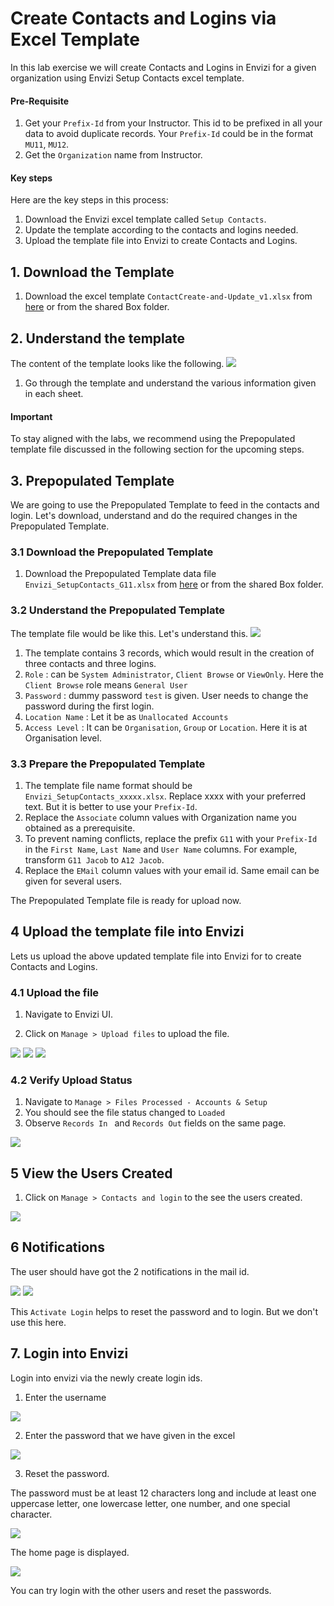 # Create Contacts and Logins via Excel Template

In this lab exercise we will create Contacts and Logins in Envizi for a given organization using Envizi Setup Contacts excel template.

#### Pre-Requisite

1. Get your `Prefix-Id` from your Instructor. This id to be prefixed in all your data to avoid duplicate records. Your `Prefix-Id` could be in the format `MU11`, `MU12`.
2. Get the `Organization` name from Instructor.

#### Key steps

Here are the key steps in this process:
1. Download the Envizi excel template called `Setup Contacts`.
2. Update the template according to the contacts and logins needed.
3. Upload the template file into Envizi to create Contacts and Logins.

## 1. Download the Template

1. Download the excel template `ContactCreate-and-Update_v1.xlsx` from [here](./files/ContactCreate-and-Update_v1.xlsx) or from the shared Box folder.


## 2. Understand the template

The content of the template looks like the following.
<img src="images/image-10.png">

1. Go through the template and understand the various information given in each sheet. 

#### Important
To stay aligned with the labs, we recommend using the Prepopulated template file discussed in the following section for the upcoming steps.

## 3. Prepopulated Template

We are going to use the Prepopulated Template to feed in the contacts and login. Let's download, understand and do the required changes in the Prepopulated Template.

### 3.1 Download the Prepopulated Template

1. Download the Prepopulated Template data file `Envizi_SetupContacts_G11.xlsx` from [here](./files/Envizi_SetupContacts_G11.xlsx) or from the shared Box folder.

### 3.2 Understand the Prepopulated Template

The template file would be like this. Let's understand this.
<img src="images/image-11.png">

1. The template contains 3 records, which would result in the creation of three contacts and three logins.
2. `Role` : can be `System Administrator`, `Client Browse` or `ViewOnly`. Here the `Client Browse` role means `General User`
3. `Password` : dummy password `test` is given. User needs to change the password during the first login.
4. `Location Name` : Let it be as `Unallocated Accounts`
5. `Access Level` :  It can be `Organisation`, `Group` or `Location`. Here it is at Organisation level.

### 3.3 Prepare the Prepopulated Template

1. The template file name format should be `Envizi_SetupContacts_xxxxx.xlsx`. Replace xxxx with your preferred text. But it is better to use your `Prefix-Id`.
2. Replace the `Associate` column values with Organization name you obtained as a prerequisite.
3. To prevent naming conflicts, replace the prefix `G11` with your `Prefix-Id` in the `First Name`, `Last Name` and `User Name` columns. For example, transform `G11 Jacob` to `A12 Jacob`.
4. Replace the `EMail` column values with your email id. Same email can be given for several users.

The Prepopulated Template file is ready for upload now.

## 4 Upload the template file into Envizi

Lets us upload the above updated template file into Envizi for to create Contacts and Logins.

### 4.1 Upload the file

1. Navigate to Envizi UI. 

2. Click on `Manage > Upload files` to upload the file.
<img src="images/image-12.png">
<img src="images/image-13.png">

<img src="images/image-14.png">

### 4.2 Verify Upload Status

1. Navigate to `Manage > Files Processed - Accounts & Setup` 
2. You should see the file status changed to `Loaded` 
3. Observe  `Records In ` and `Records Out` fields on the same page. 
<img src="images/image-15.png">


## 5 View the Users Created

1. Click on `Manage > Contacts and login` to the see the users created.
<img src="images/image-16.png">

## 6 Notifications

The user should have got the 2 notifications in the mail id.

<img src="images/image-17.png">

<img src="images/image-18.png">

This `Activate Login` helps to reset the password and to login. But we don't use this here.

## 7. Login into Envizi

Login into envizi via the newly create login ids.

1. Enter the username 

<img src="images/image-19.png">

2. Enter the password that we have given in the excel

<img src="images/image-20.png">

3. Reset the password.

The password must be at least 12 characters long and include at least one uppercase letter, one lowercase letter, one number, and one special character.

<img src="images/image-21.png">

The home page is displayed. 

<img src="images/image-22.png">

You can try login with the other users and reset the passwords.